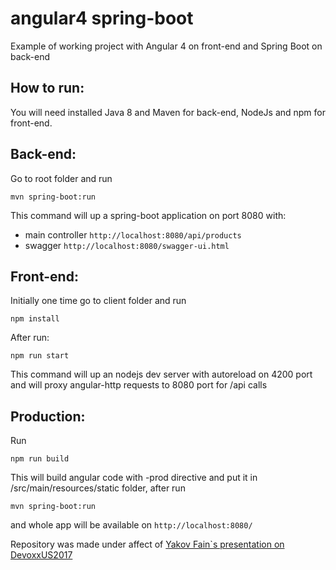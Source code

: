 # angular4 spring-boot 
Example of working project with Angular 4 on front-end and Spring Boot on back-end

How to run:
--
You will need installed Java 8 and Maven for back-end, NodeJs and npm for front-end.
 
Back-end:
--
Go to root folder and run 

`mvn spring-boot:run`

This command will up a spring-boot application on port 8080 with:
 
- main controller `http://localhost:8080/api/products`
- swagger `http://localhost:8080/swagger-ui.html`


Front-end:
--
Initially one time go to client folder and run 

`npm install`

After run:

`npm run start`

This command will up an nodejs dev server with autoreload on 4200 port and will proxy angular-http requests to 8080 port for /api calls
   

Production:
--
Run 

`npm run build`

This will build angular code with -prod directive and put it in /src/main/resources/static folder, after run
 
`mvn spring-boot:run`

and whole app will be available on `http://localhost:8080/`




Repository was made under affect of [Yakov Fain`s presentation on DevoxxUS2017](https://www.youtube.com/watch?v=k8r76d8QzXs "link")
